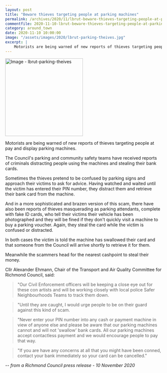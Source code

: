 ```yaml
---
layout: post
title: "Beware thieves targeting people at parking machines"
permalink: /archives/2020/11/lbrut-beware-thieves-targeting-people-at-parking-machines.html
commentfile: 2020-11-10-lbrut-beware-thieves-targeting-people-at-parking-machines
category: around_town
date: 2020-11-10 10:00:00
image: "/assets/images/2020/lbrut-parking-theives.jpg"
excerpt: |
    Motorists are being warned of new reports of thieves targeting people at pay and display parking machines.
---
```

<a href="/assets/images/2020/lbrut-parking-theives.jpg" title="Click for a larger image"><img src="/assets/images/2020/lbrut-parking-theives-thumb.jpg" width="250" alt="Image - lbrut-parking-theives"  class="photo right"/></a>

Motorists are being warned of new reports of thieves targeting people at pay and display parking machines.

The Council's parking and community safety teams have received reports of criminals distracting people using the machines and stealing their bank cards.

Sometimes the thieves pretend to be confused by parking signs and approach their victims to ask for advice. Having watched and waited until the victim has entered their PIN number, they distract them and retrieve their bank card from the machine.

And in a more sophisticated and brazen version of this scam, there have also been reports of thieves masquerading as parking attendants, complete with fake ID cards, who tell their victims their vehicle has been photographed and they will be fined if they don't quickly visit a machine to buy a parking voucher. Again, they steal the card while the victim is confused or distracted.

In both cases the victim is told the machine has swallowed their card and that someone from the Council will arrive shortly to retrieve it for them.

Meanwhile the scammers head for the nearest cashpoint to steal their money.

Cllr Alexander Ehmann, Chair of the Transport and Air Quality Committee for Richmond Council, said:

> "Our Civil Enforcement officers will be keeping a close eye out for these con artists and will be working closely with local police Safer Neighbourhoods Teams to track them down.

> "Until they are caught, I would urge people to be on their guard against this kind of scam.

> "Never enter your PIN number into any cash or payment machine in view of anyone else and please be aware that our parking machines cannot and will not 'swallow' bank cards. All our parking machines accept contactless payment and we would encourage people to pay that way.

> "If you are have any concerns at all that you might have been conned, contact your bank immediately so your card can be cancelled."


<cite>-- from a Richmond Council press release - 10 November 2020</cite>
